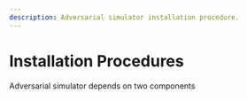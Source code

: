 ```yaml
---
description: Adversarial simulator installation procedure.
---
```


# Installation Procedures

Adversarial simulator depends on two components

